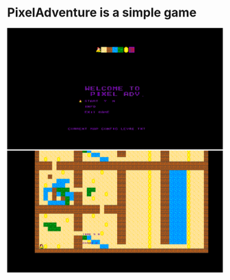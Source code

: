 # PixelAdventure is a simple game
<img src="/screenshots/main.png" alt="Schreenshot" width="1100"/>
<img src="/screenshots/Wed_Feb_12_23.34.04_2020.png" alt="Schreenshot" width="1100"/>

